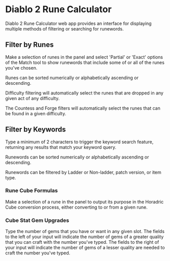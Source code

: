 # Diablo 2 Rune Calculator

Diablo 2 Rune Calculator web app provides an interface for displaying multiple methods of filtering or searching for runewords.

## Filter by Runes

Make a selection of runes in the panel and select 'Partial' or 'Exact' options of the Match tool to show runewords that include some of or all of the runes you've chosen.

Runes can be sorted numerically or alphabetically ascending or descending.

Difficulty filtering will automatically select the runes that are dropped in any given act of any difficulty.

The Countess and Forge filters will automatically select the runes that can be found in a given difficulty.

## Filter by Keywords

Type a minimum of 2 characters to trigger the keyword search feature, returning any results that match your keyword query.

Runewords can be sorted numerically or alphabetically ascending or descending.

Runewords can be filtered by Ladder or Non-ladder, patch version, or item type.

### Rune Cube Formulas

Make a selection of a rune in the panel to output its purpose in the Horadric Cube conversion process, either converting to or from a given rune.

### Cube Stat Gem Upgrades

Type the number of gems that you have or want in any given slot. The fields to the left of your input will indicate the number of gems of a greater quality that you can craft with the number you've typed. The fields to the right of your input will indicate the number of gems of a lesser quality are needed to craft the number you've typed.